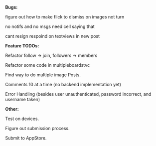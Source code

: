 **Bugs:**

figure out how to make flick to dismiss on images not turn

no notifs and no msgs need cell saying that

cant resign respoind on textviews in new post

**Feature TODOs:**

Refactor follow -> join, followers -> members

Refactor some code in multipleboardstvc

Find way to do multiple image Posts.

Comments 10 at a time (no backend implementation yet)

Error Handling (besides user unauthenticated, password incorrect, and username taken)


**Other:**

Test on devices.

Figure out submission process.

Submit to AppStore.





